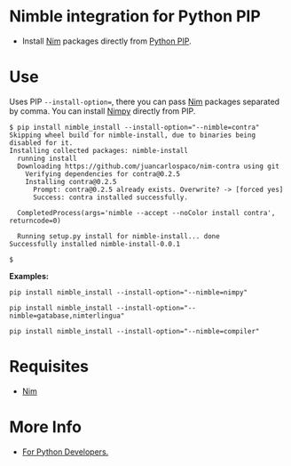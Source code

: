 # Nimble integration for Python PIP

- Install [Nim](http://nim-lang.org) packages directly from [Python PIP](https://pypi.org/project/nimble-install).

# Use

Uses PIP `--install-option=`, there you can pass [Nim](http://nim-lang.org) packages separated by comma.
You can install [Nimpy](https://github.com/yglukhov/nimpy) directly from PIP.

```console
$ pip install nimble_install --install-option="--nimble=contra"
Skipping wheel build for nimble-install, due to binaries being disabled for it.
Installing collected packages: nimble-install
  running install
  Downloading https://github.com/juancarlospaco/nim-contra using git
    Verifying dependencies for contra@0.2.5
    Installing contra@0.2.5
      Prompt: contra@0.2.5 already exists. Overwrite? -> [forced yes]
      Success: contra installed successfully.

  CompletedProcess(args='nimble --accept --noColor install contra', returncode=0)

  Running setup.py install for nimble-install... done
Successfully installed nimble-install-0.0.1

$
```

**Examples:**

```
pip install nimble_install --install-option="--nimble=nimpy"
```

```
pip install nimble_install --install-option="--nimble=gatabase,nimterlingua"
```

```
pip install nimble_install --install-option="--nimble=compiler"
```


# Requisites

- [Nim](http://nim-lang.org)


# More Info

- [For Python Developers.](https://github.com/nim-lang/Nim/wiki/Nim-for-Python-Programmers#table-of-contents)

